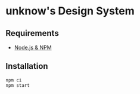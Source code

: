 # unknow's Design System

## Requirements

- [Node.js & NPM](https://nodejs.org/)

## Installation

```shell
npm ci
npm start
```
